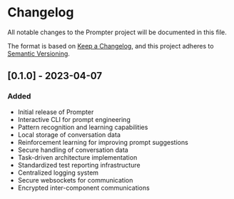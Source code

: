 # Changelog

All notable changes to the Prompter project will be documented in this file.

The format is based on [Keep a Changelog](https://keepachangelog.com/en/1.0.0/),
and this project adheres to [Semantic Versioning](https://semver.org/spec/v2.0.0.html).

## [0.1.0] - 2023-04-07

### Added
- Initial release of Prompter
- Interactive CLI for prompt engineering
- Pattern recognition and learning capabilities
- Local storage of conversation data
- Reinforcement learning for improving prompt suggestions
- Secure handling of conversation data
- Task-driven architecture implementation
- Standardized test reporting infrastructure
- Centralized logging system
- Secure websockets for communication
- Encrypted inter-component communications 